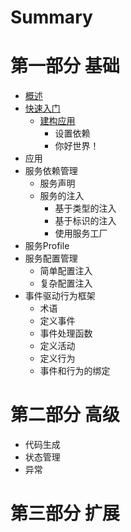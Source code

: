 # Summary

# 第一部分 基础

* [概述](README.md)
* [快速入门](basic/quick-start.md)
    * [建构应用](basic/quick-start.md#建构应用)
        * 设置依赖
        * 你好世界！
* 应用
* 服务依赖管理
    * 服务声明
    * 服务的注入
        * 基于类型的注入
        * 基于标识的注入
        * 使用服务工厂
* 服务Profile
* 服务配置管理
    * 简单配置注入
    * 复杂配置注入
* 事件驱动行为框架
    * 术语
    * 定义事件
    * 事件处理函数
    * 定义活动
    * 定义行为
    * 事件和行为的绑定

# 第二部分 高级

* 代码生成
* 状态管理
* 异常

# 第三部分 扩展
